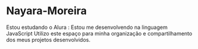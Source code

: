 # Nayara-Moreira
Estou estudando o Alura :
Estou me desenvolvendo na linguagem JavaScript 
Utilizo este espaço para minha organização e compartilhamento dos meus projetos desenvolvidos.
